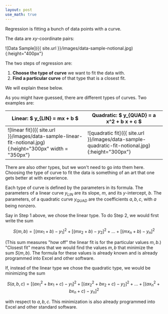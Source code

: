 ```yaml
---
layout: post
use_math: true
---
```


Regression is fitting a bunch of data points with a curve.

The data are $xy$-coordinate pairs:

![Data Sample]({{ site.url }}/images/data-sample-notional.jpg){:height="400px"}

The two steps of regression are:
<ol>

<li>  <b>Choose the type of curve</b> we want to fit the data with. </li>

<li>  <b>Find a particular curve</b> of that type that is a closest fit. </li>

</ol>
We will explain these below.

As you might have guessed, there are different types of curves.  Two examples are:

| <b>Linear:</b> $ y_{LIN} = mx + b $ | <b>Quadratic:</b> $ y_{QUAD} = a x^2 + b x + c $  |
|---|---|
|![linear fit]({{ site.url }}/images/data-sample-linear-fit-notional.jpg){:height="300px" width = "350px"} | ![quadratic fit]({{ site.url }}/images/data-sample-quadratic-fit-notional.jpg){:height="300px"}|



There are also other types, but we won't need to go into them here.  Choosing the type of curve to fit the data is something of an art that one gets better at with experience.

Each type of curve is defined by the parameters in its formula. The parameters of a linear curve $y_{LIN}$ are its slope, $m$, and its $y$-intercept, $b$.  The parameters, of a quadratic curve $y_{QUAD}$ are the coefficients $a, b, c$, with $a$ being nonzero.

Say in Step 1 above, we chose the linear type.  To do Step 2, we would first write the sum

$$
S(m, b) = 
\big[
(m x_{1} + b) - y_{1}
\big]^2 + 
\big[
(m x_{2} + b) - y_{2}
\big]^2 + 
\ldots +
\big[
(m x_{n} + b) - y_{n}
\big]^2
$$

(This sum measures "how off" the linear fit is for the particular values $m, b$.) "Closest fit" means that we would find the values $m, b$ that minimize the sum $S(m, b)$.  The formula for these values is already known and is already programmed into Excel and other software.


If, instead of the linear type we chose the quadratic type, we would be minimizing the sum

$$
S(a, b, c) = 
\big[
(a x_{1}^2 + bx_{1} + c) - y_{1}
\big]^2 + 
\big[
(a x_{2}^2 + bx_{2} + c) - y_{2}
\big]^2 + 
\ldots +
\big[
(a x_{n}^2 + bx_{n} + c) - y_{n}
\big]^2
$$

with respect to $a, b, c$.  This minimization is also already programmed into Excel and other standard software.
